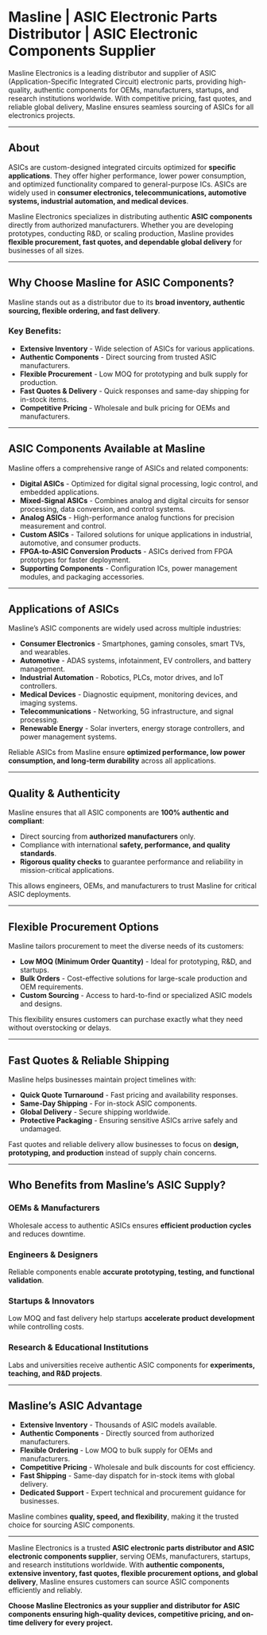 # Masline | ASIC Electronic Parts Distributor | ASIC Electronic Components Supplier

Masline Electronics is a leading distributor and supplier of ASIC (Application-Specific Integrated Circuit) electronic parts, providing high-quality, authentic components for OEMs, manufacturers, startups, and research institutions worldwide. With competitive pricing, fast quotes, and reliable global delivery, Masline ensures seamless sourcing of ASICs for all electronics projects.

---

## About

ASICs are custom-designed integrated circuits optimized for **specific applications**. They offer higher performance, lower power consumption, and optimized functionality compared to general-purpose ICs. ASICs are widely used in **consumer electronics, telecommunications, automotive systems, industrial automation, and medical devices**.

Masline Electronics specializes in distributing authentic **ASIC components** directly from authorized manufacturers. Whether you are developing prototypes, conducting R&D, or scaling production, Masline provides **flexible procurement, fast quotes, and dependable global delivery** for businesses of all sizes.

---

## Why Choose Masline for ASIC Components?

Masline stands out as a distributor due to its **broad inventory, authentic sourcing, flexible ordering, and fast delivery**.

### Key Benefits:

- **Extensive Inventory** - Wide selection of ASICs for various applications.  
- **Authentic Components** - Direct sourcing from trusted ASIC manufacturers.  
- **Flexible Procurement** - Low MOQ for prototyping and bulk supply for production.  
- **Fast Quotes & Delivery** - Quick responses and same-day shipping for in-stock items.  
- **Competitive Pricing** - Wholesale and bulk pricing for OEMs and manufacturers.  

---

## ASIC Components Available at Masline

Masline offers a comprehensive range of ASICs and related components:

- **Digital ASICs** - Optimized for digital signal processing, logic control, and embedded applications.  
- **Mixed-Signal ASICs** - Combines analog and digital circuits for sensor processing, data conversion, and control systems.  
- **Analog ASICs** - High-performance analog functions for precision measurement and control.  
- **Custom ASICs** - Tailored solutions for unique applications in industrial, automotive, and consumer products.  
- **FPGA-to-ASIC Conversion Products** - ASICs derived from FPGA prototypes for faster deployment.  
- **Supporting Components** - Configuration ICs, power management modules, and packaging accessories.  

---

## Applications of ASICs

Masline’s ASIC components are widely used across multiple industries:

- **Consumer Electronics** - Smartphones, gaming consoles, smart TVs, and wearables.  
- **Automotive** - ADAS systems, infotainment, EV controllers, and battery management.  
- **Industrial Automation** - Robotics, PLCs, motor drives, and IoT controllers.  
- **Medical Devices** - Diagnostic equipment, monitoring devices, and imaging systems.  
- **Telecommunications** - Networking, 5G infrastructure, and signal processing.  
- **Renewable Energy** - Solar inverters, energy storage controllers, and power management systems.  

Reliable ASICs from Masline ensure **optimized performance, low power consumption, and long-term durability** across all applications.

---

## Quality & Authenticity

Masline ensures that all ASIC components are **100% authentic and compliant**:

- Direct sourcing from **authorized manufacturers** only.  
- Compliance with international **safety, performance, and quality standards**.  
- **Rigorous quality checks** to guarantee performance and reliability in mission-critical applications.  

This allows engineers, OEMs, and manufacturers to trust Masline for critical ASIC deployments.

---

## Flexible Procurement Options

Masline tailors procurement to meet the diverse needs of its customers:

- **Low MOQ (Minimum Order Quantity)** - Ideal for prototyping, R&D, and startups.  
- **Bulk Orders** - Cost-effective solutions for large-scale production and OEM requirements.  
- **Custom Sourcing** - Access to hard-to-find or specialized ASIC models and designs.  

This flexibility ensures customers can purchase exactly what they need without overstocking or delays.

---

## Fast Quotes & Reliable Shipping

Masline helps businesses maintain project timelines with:

- **Quick Quote Turnaround** - Fast pricing and availability responses.  
- **Same-Day Shipping** - For in-stock ASIC components.  
- **Global Delivery** - Secure shipping worldwide.  
- **Protective Packaging** - Ensuring sensitive ASICs arrive safely and undamaged.  

Fast quotes and reliable delivery allow businesses to focus on **design, prototyping, and production** instead of supply chain concerns.

---

## Who Benefits from Masline’s ASIC Supply?

### OEMs & Manufacturers
Wholesale access to authentic ASICs ensures **efficient production cycles** and reduces downtime.  

### Engineers & Designers
Reliable components enable **accurate prototyping, testing, and functional validation**.  

### Startups & Innovators
Low MOQ and fast delivery help startups **accelerate product development** while controlling costs.  

### Research & Educational Institutions
Labs and universities receive authentic ASIC components for **experiments, teaching, and R&D projects**.

---

## Masline’s ASIC Advantage

- **Extensive Inventory** - Thousands of ASIC models available.  
- **Authentic Components** - Directly sourced from authorized manufacturers.  
- **Flexible Ordering** - Low MOQ to bulk supply for OEMs and manufacturers.  
- **Competitive Pricing** - Wholesale and bulk discounts for cost efficiency.  
- **Fast Shipping** - Same-day dispatch for in-stock items with global delivery.  
- **Dedicated Support** - Expert technical and procurement guidance for businesses.  

Masline combines **quality, speed, and flexibility**, making it the trusted choice for sourcing ASIC components.

---

Masline Electronics is a trusted **ASIC electronic parts distributor and ASIC electronic components supplier**, serving OEMs, manufacturers, startups, and research institutions worldwide. With **authentic components, extensive inventory, fast quotes, flexible procurement options, and global delivery**, Masline ensures customers can source ASIC components efficiently and reliably.

**Choose Masline Electronics as your supplier and distributor for ASIC components ensuring high-quality devices, competitive pricing, and on-time delivery for every project.**
